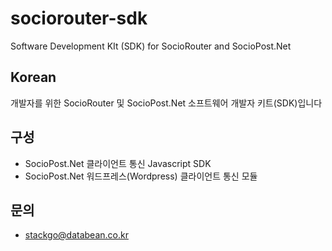# sociorouter-sdk
Software Development KIt (SDK) for SocioRouter and SocioPost.Net

## Korean
개발자를 위한 SocioRouter 및 SocioPost.Net 소프트웨어 개발자 키트(SDK)입니다

## 구성
- SocioPost.Net 클라이언트 통신 Javascript SDK
- SocioPost.Net 워드프레스(Wordpress) 클라이언트 통신 모듈

## 문의
- stackgo@databean.co.kr
